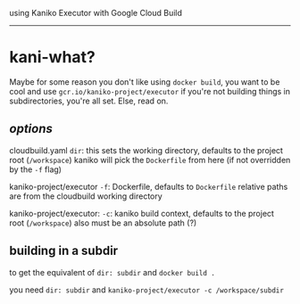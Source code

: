 using Kaniko Executor with Google Cloud Build

---

# kani-what?

Maybe for some reason you don't like using `docker build`,
you want to be cool and use `gcr.io/kaniko-project/executor`
if you're not building things in subdirectories,
you're all set.
Else, read on.

## _options_

cloudbuild.yaml `dir`: this sets the working directory,
defaults to the project root (`/workspace`)
kaniko will pick the `Dockerfile` from here
(if not overridden by the `-f` flag)

kaniko-project/executor `-f`: Dockerfile,
defaults to `Dockerfile`
relative paths are from the cloudbuild working directory

kaniko-project/executor: `-c`: kaniko build context,
defaults to the project root (`/workspace`)
also must be an absolute path (?)

## building in a subdir

to get the equivalent of `dir: subdir` and `docker build .`

you need `dir: subdir` and `kaniko-project/executor -c /workspace/subdir`

